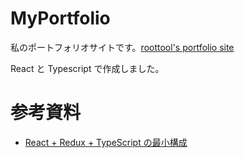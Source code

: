 # MyPortfolio

私のポートフォリオサイトです。[roottool's portfolio site](https://roottool.vercel.app)

React と Typescript で作成しました。

# 参考資料

- [React + Redux + TypeScript の最小構成](https://qiita.com/uryyyyyyy/items/3ad88cf9ca9393335f8c)
